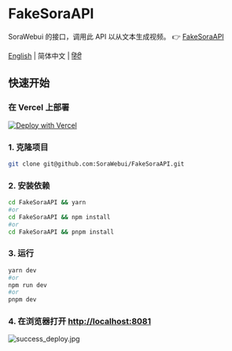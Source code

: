 # FakeSoraAPI
SoraWebui 的接口，调用此 API 以从文本生成视频。
👉 [FakeSoraAPI](https://fake-sora-api.sorawebui.com)

<div align="left">

[English](https://github.com/SoraWebui/FakeSoraAPI/blob/main/README.md) | 简体中文 | [हिंदी](https://github.com/SoraWebui/FakeSoraAPI/blob/main/README.hi.md)

</div>

## 快速开始

### 在 Vercel 上部署
[![Deploy with Vercel](https://vercel.com/button)](https://vercel.com/new/clone?repository-url=https%3A%2F%2Fgithub.com%2FSoraWebui%2FFakeSoraAPI&project-name=FakeSoraAPI&repository-name=FakeSoraAPI&external-id=https%3A%2F%2Fgithub.com%2FSoraWebui%2FFakeSoraAPI%2Ftree%2Fmain)


### 1. 克隆项目

```bash
git clone git@github.com:SoraWebui/FakeSoraAPI.git
```

### 2. 安装依赖

```bash
cd FakeSoraAPI && yarn
#or
cd FakeSoraAPI && npm install
#or
cd FakeSoraAPI && pnpm install
```

### 3. 运行

```bash
yarn dev
#or
npm run dev
#or
pnpm dev
```

### 4. 在浏览器打开 [http://localhost:8081](http://localhost:8081)
![success_deploy.jpg](https://fake-sora-api.sorawebui.com/success_deploy.jpg)

